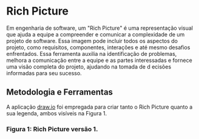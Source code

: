 # Rich Picture
<justify> Em engenharia de software, um "Rich Picture" é uma representação visual que ajuda a equipe a compreender e comunicar a complexidade de um projeto de software. 
Essa imagem pode incluir todos os aspectos do projeto, como requisitos, componentes, interações e até mesmo desafios enfrentados. Essa ferramenta auxilia na 
identificação de problemas, melhora a comunicação entre a equipe e as partes interessadas e fornece uma visão completa do projeto, ajudando na tomada de d
ecisões informadas para seu sucesso. </justify>

## Metodologia e Ferramentas
A aplicação [draw.io](https://www.drawio.com/) foi empregada para criar tanto o Rich Picture quanto a sua legenda, ambos visíveis na Figura 1.

### Figura 1: Rich Picture versão 1.

